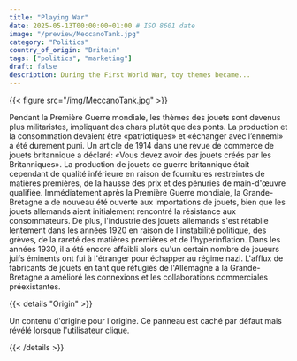 ```yaml
---
title: "Playing War"
date: 2025-05-13T00:00:00+01:00 # ISO 8601 date
image: "/preview/MeccanoTank.jpg"
category: "Politics"
country_of_origin: "Britain"
tags: ["politics", "marketing"]
draft: false
description: During the First World War, toy themes became...
---
```




{{< figure src="/img/MeccanoTank.jpg" >}}

Pendant la Première Guerre mondiale, les thèmes des jouets sont devenus plus militaristes, impliquant des chars plutôt que des ponts. La production et la consommation devaient être «patriotiques» et «échanger avec l’ennemi» a été durement puni. Un article de 1914 dans une revue de commerce de jouets britannique a déclaré: «Vous devez avoir des jouets créés par les Britanniques». La production de jouets de guerre britannique était cependant de qualité inférieure en raison de fournitures restreintes de matières premières, de la hausse des prix et des pénuries de main-d'œuvre qualifiée. Immédiatement après la Première Guerre mondiale, la Grande-Bretagne a de nouveau été ouverte aux importations de jouets, bien que les jouets allemands aient initialement rencontré la résistance aux consommateurs. De plus, l'industrie des jouets allemands s'est rétablie lentement dans les années 1920 en raison de l'instabilité politique, des grèves, de la rareté des matières premières et de l'hyperinflation. Dans les années 1930, il a été encore affaibli alors qu'un certain nombre de joueurs juifs éminents ont fui à l'étranger pour échapper au régime nazi. L'afflux de fabricants de jouets en tant que réfugiés de l'Allemagne à la Grande-Bretagne a amélioré les connexions et les collaborations commerciales préexistantes.

{{< details "Origin" >}}

Un contenu d'origine pour l'origine. Ce panneau est caché par défaut mais révélé lorsque l'utilisateur clique.

{{< /details >}}


